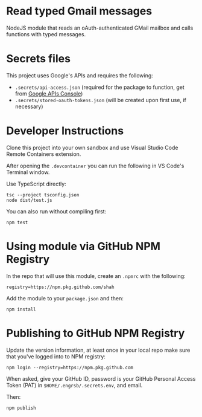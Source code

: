 # Read typed Gmail messages

NodeJS module that reads an oAuth-authenticated GMail mailbox and calls functions with typed messages.

# Secrets files

This project uses Google's APIs and requires the following:

* `.secrets/api-access.json` (required for the package to function, get from [Google APIs Console](https://console.developers.google.com/))
* `.secrets/stored-oauth-tokens.json` (will be created upon first use, if necessary)

# Developer Instructions

Clone this project into your own sandbox and use Visual Studio Code Remote Containers extension.

After opening the `.devcontainer` you can run the following in VS Code's Terminal window.

Use TypeScript directly:

    tsc --project tsconfig.json
    node dist/test.js

You can also run without compiling first:

    npm test

# Using module via GitHub NPM Registry

In the repo that will use this module, create an `.npmrc` with the following:

    registry=https://npm.pkg.github.com/shah

Add the module to your `package.json` and then:

    npm install

# Publishing to GitHub NPM Registry

Update the version information, at least once in your local repo make sure that you've logged into to NPM registry:

    npm login --registry=https://npm.pkg.github.com

When asked, give your GitHub ID, password is your GitHub Personal Access Token (PAT) in `$HOME/.engrsb/.secrets.env`, and email.

Then:

    npm publish
